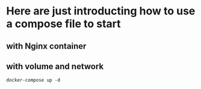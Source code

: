 # Here are just introducting how to use a compose file to start 
## with Nginx container 

## with volume and network 


```
docker-compose up -d
```

